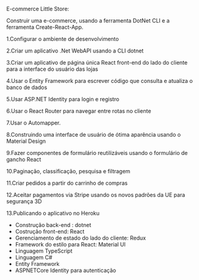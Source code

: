 E-commerce Little Store:

Construir uma e-commerce, usando a ferramenta DotNet CLI e a ferramenta Create-React-App. 

1.Configurar o ambiente de desenvolvimento

2.Criar um aplicativo .Net WebAPI usando a CLI dotnet

3.Criar um aplicativo de página única React front-end do lado do cliente para a interface do usuário das lojas

4.Usar o Entity Framework para escrever código que consulta e atualiza o banco de dados

5.Usar ASP.NET Identity para login e registro

6.Usar o React Router para navegar entre rotas no cliente

7.Usar o Automapper.

8.Construindo uma interface de usuário de ótima aparência usando o Material Design

9.Fazer componentes de formulário reutilizáveis usando o formulário de gancho React

10.Paginação, classificação, pesquisa e filtragem

11.Criar pedidos a partir do carrinho de compras

12.Aceitar pagamentos via Stripe usando os novos padrões da UE para segurança 3D

13.Publicando o aplicativo no Heroku


- Construção back-end :  dotnet
- Costrução front-end: React
- Gerenciamento de estado do lado do cliente: Redux
- Framework do estilo para React:  Material UI
- Linguagem TypeScript
- Linguagem C#
- Entity Framework
- ASPNETCore Identity para autenticação
